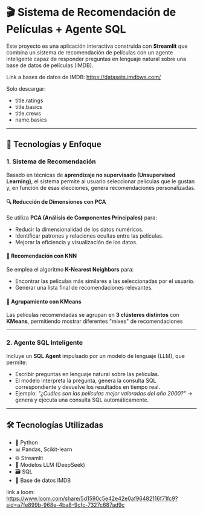 # 🎬 Sistema de Recomendación de Películas + Agente SQL

Este proyecto es una aplicación interactiva construida con **Streamlit** que combina un sistema de recomendación de películas con un agente inteligente capaz de responder preguntas en lenguaje natural sobre una base de datos de películas (IMDB).

Link a bases de datos de IMDB: https://datasets.imdbws.com/

Solo descargar:
- title.ratings
- title.basics
- title.crews
- name.basics

---

## 🧠 Tecnologías y Enfoque

### 1. Sistema de Recomendación
Basado en técnicas de **aprendizaje no supervisado (Unsupervised Learning)**, el sistema permite al usuario seleccionar películas que le gustan y, en función de esas elecciones, genera recomendaciones personalizadas.

#### 🔍 Reducción de Dimensiones con PCA
Se utiliza **PCA (Análisis de Componentes Principales)** para:
- Reducir la dimensionalidad de los datos numéricos.
- Identificar patrones y relaciones ocultas entre las películas.
- Mejorar la eficiencia y visualización de los datos.

#### 🤝 Recomendación con KNN
Se emplea el algoritmo **K-Nearest Neighbors** para:
- Encontrar las películas más similares a las seleccionadas por el usuario.
- Generar una lista final de recomendaciones relevantes.

#### 🎯 Agrupamiento con KMeans
Las películas recomendadas se agrupan en **3 clústeres distintos** con **KMeans**, permitiendo mostrar diferentes "mixes" de recomendaciones

---

### 2. Agente SQL Inteligente
Incluye un **SQL Agent** impulsado por un modelo de lenguaje (LLM), que permite:
- Escribir preguntas en lenguaje natural sobre las películas.
- El modelo interpreta la pregunta, genera la consulta SQL correspondiente y devuelve los resultados en tiempo real.
- Ejemplo:
  _"¿Cuáles son las películas mejor valoradas del año 2000?"_ → genera y ejecuta una consulta SQL automáticamente.

---

## 🛠️ Tecnologías Utilizadas

- 🐍 Python
- 📊 Pandas, Scikit-learn
- 🌐 Streamlit
- 🧠 Modelos LLM (DeepSeek)
- 🗃️ SQL
- 📁 Base de datos IMDB

link a loom:
https://www.loom.com/share/5d1590c5e42e42e0af96482116f71fc9?sid=a7fe899b-968e-4ba8-9cfc-7327c687ad9c
